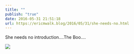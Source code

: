 ```yaml
---
title: ""
publish: "true"
date: 2016-05-31 21:51:18
url: https://ericmwalk.blog/2016/05/31/she-needs-no.html
---
```


She needs no introduction....The Boo....

![](https://ericmwalk.blog/uploads/2022/bc726077bb.jpg)